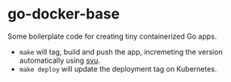 # go-docker-base

Some boilerplate code for creating tiny containerized Go apps.

- `make` will tag, build and push the app, incremeting the version automatically using [svu](https://github.com/caarlos0/svu).
- `make deploy` will update the deployment tag on Kubernetes.
